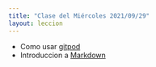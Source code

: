 ```yaml
---
title: "Clase del Miércoles 2021/09/29"
layout: leccion
---
```


* Como usar [gitpod]({{site.baseurl}}/tema1-introduccion/gitpod)
* Introduccion a [Markdown](https://guides.github.com/features/mastering-markdown/)